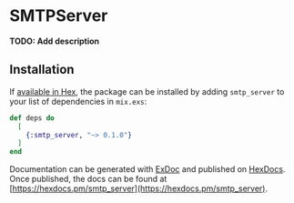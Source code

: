 # SMTPServer

**TODO: Add description**

## Installation

If [available in Hex](https://hex.pm/docs/publish), the package can be installed
by adding `smtp_server` to your list of dependencies in `mix.exs`:

```elixir
def deps do
  [
    {:smtp_server, "~> 0.1.0"}
  ]
end
```

Documentation can be generated with [ExDoc](https://github.com/elixir-lang/ex_doc)
and published on [HexDocs](https://hexdocs.pm). Once published, the docs can
be found at [https://hexdocs.pm/smtp_server](https://hexdocs.pm/smtp_server).

